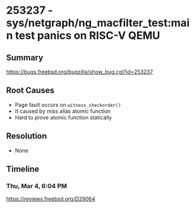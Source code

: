 # 253237 - sys/netgraph/ng_macfilter_test:main test panics on RISC-V QEMU 

## Summary

https://bugs.freebsd.org/bugzilla/show_bug.cgi?id=253237

## Root Causes

* Page fault occurs on `witness_checkorder()`
* It caused by miss alias atomic function
* Hard to prove atomic function statically

## Resolution

* None

## Timeline

### Thu, Mar 4, 6:04 PM

https://reviews.freebsd.org/D29064
